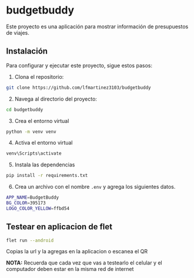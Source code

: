 # budgetbuddy

Este proyecto es una aplicación para mostrar información de presupuestos de viajes.

## Instalación

Para configurar y ejecutar este proyecto, sigue estos pasos:

1. Clona el repositorio:

```bash
git clone https://github.com/lfmartinez3103/budgetbuddy
```

2. Navega al directorio del proyecto:

```bash
cd budgetbuddy
```

3. Crea el entorno virtual
```bash
python -m venv venv
```

4. Activa el entorno virtual
```bash
venv\Scripts\activate
```

5. Instala las dependencias
```bash
pip install -r requirements.txt
```

6. Crea un archivo con el nombre `.env` y agrega los siguientes datos.
```bash
APP_NAME=BudgetBuddy
BG_COLOR=395173
LOGO_COLOR_YELLOW=ffbd54
```

## Testear en aplicacion de flet

```bash
flet run --android
```

Copias la url y la agregas en la aplicacion o escanea el QR

**NOTA:** Recuerda que cada vez que vas a testearlo el celular y el computador deben estar en la misma red de internet
